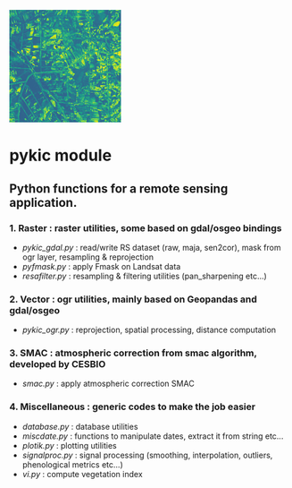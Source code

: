 ![Map](https://github.com/EkicierNico/pykic/blob/master/map.png "Map from Sentinel2 Timeserie")

# pykic module
## Python functions for a remote sensing application.

### 1. **Raster** : raster utilities, some based on gdal/osgeo bindings
- _pykic_gdal.py_ : read/write RS dataset (raw, maja, sen2cor), mask from ogr layer, resampling & reprojection
- _pyfmask.py_ : apply Fmask on Landsat data
- _resafilter.py_ : resampling & filtering utilities (pan_sharpening etc...)

### 2. **Vector** : ogr utilities, mainly based on Geopandas and gdal/osgeo
- _pykic_ogr.py_ : reprojection, spatial processing, distance computation

### 3. **SMAC** : atmospheric correction from smac algorithm, developed by CESBIO
- _smac.py_ : apply atmospheric correction SMAC

### 4. **Miscellaneous** : generic codes to make the job easier
- _database.py_ : database utilities
- _miscdate.py_ : functions to manipulate dates, extract it from string etc...
- _plotik.py_ : plotting utilities
- _signalproc.py_ : signal processing (smoothing, interpolation, outliers, phenological metrics etc...)
- _vi.py_ : compute vegetation index
